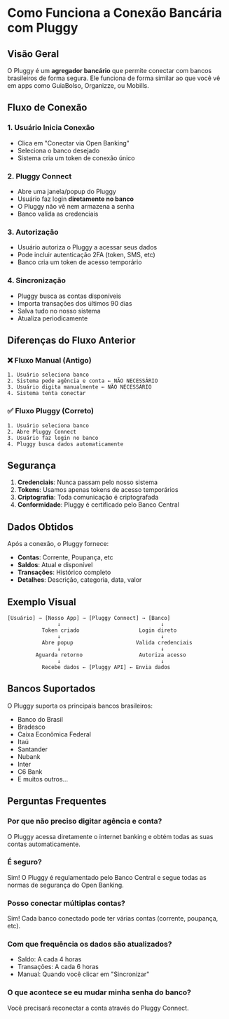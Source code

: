 # Como Funciona a Conexão Bancária com Pluggy

## Visão Geral

O Pluggy é um **agregador bancário** que permite conectar com bancos brasileiros de forma segura. Ele funciona de forma similar ao que você vê em apps como GuiaBolso, Organizze, ou Mobills.

## Fluxo de Conexão

### 1. Usuário Inicia Conexão
- Clica em "Conectar via Open Banking"
- Seleciona o banco desejado
- Sistema cria um token de conexão único

### 2. Pluggy Connect
- Abre uma janela/popup do Pluggy
- Usuário faz login **diretamente no banco**
- O Pluggy não vê nem armazena a senha
- Banco valida as credenciais

### 3. Autorização
- Usuário autoriza o Pluggy a acessar seus dados
- Pode incluir autenticação 2FA (token, SMS, etc)
- Banco cria um token de acesso temporário

### 4. Sincronização
- Pluggy busca as contas disponíveis
- Importa transações dos últimos 90 dias
- Salva tudo no nosso sistema
- Atualiza periodicamente

## Diferenças do Fluxo Anterior

### ❌ Fluxo Manual (Antigo)
```
1. Usuário seleciona banco
2. Sistema pede agência e conta ← NÃO NECESSÁRIO
3. Usuário digita manualmente ← NÃO NECESSÁRIO
4. Sistema tenta conectar
```

### ✅ Fluxo Pluggy (Correto)
```
1. Usuário seleciona banco
2. Abre Pluggy Connect
3. Usuário faz login no banco
4. Pluggy busca dados automaticamente
```

## Segurança

1. **Credenciais**: Nunca passam pelo nosso sistema
2. **Tokens**: Usamos apenas tokens de acesso temporários
3. **Criptografia**: Toda comunicação é criptografada
4. **Conformidade**: Pluggy é certificado pelo Banco Central

## Dados Obtidos

Após a conexão, o Pluggy fornece:

- **Contas**: Corrente, Poupança, etc
- **Saldos**: Atual e disponível
- **Transações**: Histórico completo
- **Detalhes**: Descrição, categoria, data, valor

## Exemplo Visual

```
[Usuário] → [Nosso App] → [Pluggy Connect] → [Banco]
                ↓                                ↓
           Token criado                   Login direto
                ↓                                ↓
           Abre popup                    Valida credenciais
                ↓                                ↓
         Aguarda retorno                  Autoriza acesso
                ↓                                ↓
           Recebe dados ← [Pluggy API] ← Envia dados
```

## Bancos Suportados

O Pluggy suporta os principais bancos brasileiros:

- Banco do Brasil
- Bradesco
- Caixa Econômica Federal
- Itaú
- Santander
- Nubank
- Inter
- C6 Bank
- E muitos outros...

## Perguntas Frequentes

### Por que não preciso digitar agência e conta?

O Pluggy acessa diretamente o internet banking e obtém todas as suas contas automaticamente.

### É seguro?

Sim! O Pluggy é regulamentado pelo Banco Central e segue todas as normas de segurança do Open Banking.

### Posso conectar múltiplas contas?

Sim! Cada banco conectado pode ter várias contas (corrente, poupança, etc).

### Com que frequência os dados são atualizados?

- Saldo: A cada 4 horas
- Transações: A cada 6 horas
- Manual: Quando você clicar em "Sincronizar"

### O que acontece se eu mudar minha senha do banco?

Você precisará reconectar a conta através do Pluggy Connect.